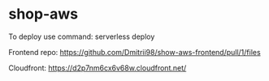 # shop-aws

To deploy use command: serverless deploy

Frontend repo: https://github.com/Dmitrii98/show-aws-frontend/pull/1/files

Cloudfront: https://d2p7nm6cx6v68w.cloudfront.net/
